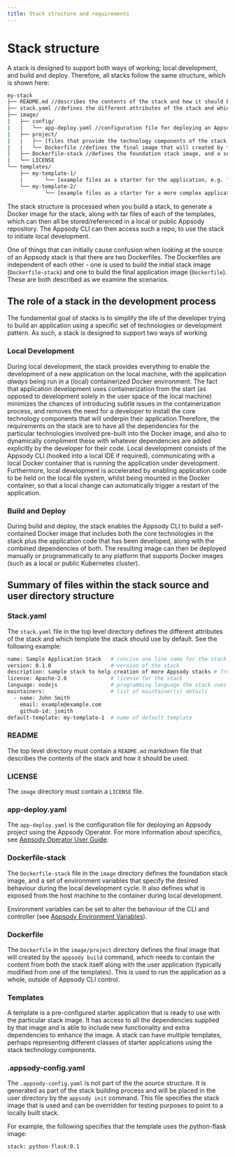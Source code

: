 ```yaml
---
title: Stack structure and requirements
---
```


# Stack structure

A stack is designed to support both ways of working; local development, and build and deploy. Therefore, all stacks follow the same structure, which is shown here:

```bash
my-stack
├── README.md //describes the contents of the stack and how it should be used
├── stack.yaml //defines the different attributes of the stack and which template the stack should use by default
├── image/
|   ├── config/
|   |   └── app-deploy.yaml //configuration file for deploying an Appsody project using the Appsody Operator
|   ├── project/
|   |   ├── [files that provide the technology components of the stack]
|   |   └── Dockerfile //defines the final image that will created by the appsody build command
│   ├── Dockerfile-stack //defines the foundation stack image, and a set of environment variables for the local development cycle
|   └── LICENSE
└── templates/
    ├── my-template-1/
    |       └── [example files as a starter for the application, e.g. "hello world"]
    └── my-template-2/
            └── [example files as a starter for a more complex application]

```

The stack structure is processed when you build a stack, to generate a Docker image for the stack, along with tar files of each of the templates, which can then all be stored/referenced in a local or public Appsody repository. The Appsody CLI can then access such a repo, to use the stack to initiate local development.

 One of things that can initially cause confusion when looking at the source of an Appsody stack is that there are two Dockerfiles. The Dockerfiles are independent of each other - one is used to build the initial stack image (`Dockerfile-stack`) and one to build the final application image (`Dockerfile`). These are both described as we examine the scenarios.


 ## The role of a stack in the development process

 The fundamental goal of stacks is to simplify the life of the developer trying to build an application using a specific set of technologies or development pattern. As such, a stack is designed to support two ways of working

 ### Local Development  
 During local development, the stack provides everything to enable the development of a new application on the local machine, with the application *always* being run in a (local) containerized Docker environment. The fact that application development uses containerization from the start (as opposed to development solely in the user space of the local machine) minimizes the chances of introducing subtle issues in the containerization process, and removes the need for a developer to install the core technology components that will underpin their application.Therefore, the requirements on the stack are to have all the dependencies for the particular technologies involved pre-built into the Docker image, and also to dynamically compliment these with whatever dependencies are added explicitly by the developer for their code.  Local development consists of the Appsody CLI (hooked into a local IDE if required), communicating with a local Docker container that is running the application under development. Furthermore, local development is accelerated by enabling application code to be held on the local file system, whilst being mounted in the Docker container, so that a local change can automatically trigger a restart of the application.

 ### Build and Deploy  
 During build and deploy, the stack enables the Appsody CLI to build a self-contained Docker image that includes both the core technologies in the stack plus the application code that has been developed, along with the combined dependencies of both. The resulting image can then be deployed manually or programmatically to any platform that supports Docker images (such as a local or public Kubernetes cluster).

## Summary of files within the stack source and user directory structure

### Stack.yaml

The `stack.yaml` file in the top level directory defines the different attributes of the stack and which template the stack should use by default. See the following example:

```bash
name: Sample Application Stack   # concise one line name for the stack
version: 0.1.0                   # version of the stack
description: sample stack to help creation of more Appsody stacks # free form text explaining more about the capabilities of this stack and various templates
license: Apache-2.0              # license for the stack
language: nodejs                 # programming language the stack uses
maintainers:                     # list of maintainer(s) details
  - name: John Smith
    email: example@example.com
    github-id: jsmith
default-template: my-template-1  # name of default template
```

### README

The top level directory must contain a `README.md` markdown file that describes the contents of the stack and how it should be used.

### LICENSE

The `image` directory must contain a `LICENSE` file.

### app-deploy.yaml

The `app-deploy.yaml` is the configuration file for deploying an Appsody project using the Appsody Operator. For more information about specifics, see [Appsody Operator User Guide](https://github.com/appsody/appsody-operator/blob/master/doc/user-guide.md).

### Dockerfile-stack

The `Dockerfile-stack` file in the `image` directory defines the foundation stack image, and a set of environment variables that specify the desired behaviour during the local development cycle. It also defines what is exposed from the host machine to the container during local development.

Environment variables can be set to alter the behaviour of the CLI and controller (see [Appsody Environment Variables](/content/docs/stacks/environment-variables.md)).

### Dockerfile

The `Dockerfile` in the `image/project` directory defines the final image that will created by the `appsody build` command, which needs to contain the content from both the stack itself along with the user application (typically modified from one of the templates). This is used to run the application as a whole, outside of Appsody CLI control.

### Templates

A template is a pre-configured starter application that is ready to use with the particular stack image. It has access to all the dependencies supplied by that image and is able to include new functionality and extra dependencies to enhance the image. A stack can have multiple templates, perhaps representing different classes of starter applications using the stack technology components.

### .appsody-config.yaml

The `.appsody-config.yaml` is not part of the the source structure. It is generated as part of the stack building process and will be placed in the user directory by the `appsody init` command. This file specifies the stack image that is used and can be overridden for testing purposes to point to a locally built stack.

For example, the following specifies that the template uses the python-flask image:

```bash
stack: python-flask:0.1
```
